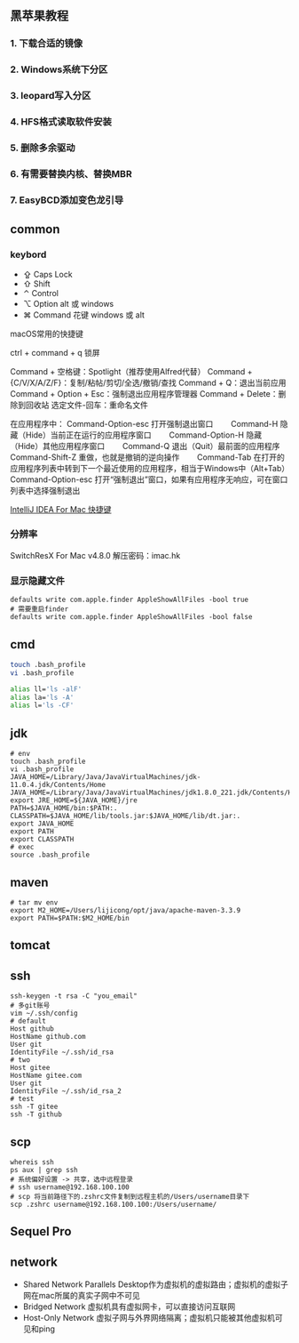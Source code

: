 ## 黑苹果教程
### 1. 下载合适的镜像
### 2. Windows系统下分区
### 3. leopard写入分区
### 4. HFS格式读取软件安装
### 5. 删除多余驱动
### 6. 有需要替换内核、替换MBR
### 7. EasyBCD添加变色龙引导

## common
### keybord
* ⇪ Caps Lock
* ⇧ Shift
* ⌃ Control
* ⌥ Option   alt 或 windows
* ⌘ Command  花键  windows 或 alt

macOS常用的快捷键

ctrl + command + q 锁屏

Command + 空格键：Spotlight（推荐使用Alfred代替）
Command + {C/V/X/A/Z/F}：复制/粘帖/剪切/全选/撤销/查找
Command + Q：退出当前应用
Command + Option + Esc：强制退出应用程序管理器
Command + Delete：删除到回收站
选定文件-回车：重命名文件


在应用程序中：
Command-Option-esc 打开强制退出窗口　　
Command-H 隐藏（Hide）当前正在运行的应用程序窗口　　
Command-Option-H 隐藏（Hide）其他应用程序窗口　　
Command-Q 退出（Quit）最前面的应用程序　　
Command-Shift-Z 重做，也就是撤销的逆向操作　　
Command-Tab 在打开的应用程序列表中转到下一个最近使用的应用程序，相当于Windows中（Alt+Tab）　　
Command-Option-esc 打开“强制退出”窗口，如果有应用程序无响应，可在窗口列表中选择强制退出

[IntelliJ IDEA For Mac 快捷键](https://blog.csdn.net/rainytooo/article/details/51469126)

### 分辨率
SwitchResX For Mac v4.8.0 
解压密码：imac.hk

### 显示隐藏文件
```shell
defaults write com.apple.finder AppleShowAllFiles -bool true
# 需要重启finder
defaults write com.apple.finder AppleShowAllFiles -bool false
```

## cmd
```sh
touch .bash_profile
vi .bash_profile

alias ll='ls -alF'
alias la='ls -A'
alias l='ls -CF'
```

## jdk
```shell
# env
touch .bash_profile
vi .bash_profile
JAVA_HOME=/Library/Java/JavaVirtualMachines/jdk-11.0.4.jdk/Contents/Home
JAVA_HOME=/Library/Java/JavaVirtualMachines/jdk1.8.0_221.jdk/Contents/Home
export JRE_HOME=${JAVA_HOME}/jre
PATH=$JAVA_HOME/bin:$PATH:.
CLASSPATH=$JAVA_HOME/lib/tools.jar:$JAVA_HOME/lib/dt.jar:.
export JAVA_HOME
export PATH
export CLASSPATH
# exec
source .bash_profile
```

## maven
```shell
# tar mv env
export M2_HOME=/Users/lijicong/opt/java/apache-maven-3.3.9
export PATH=$PATH:$M2_HOME/bin
```
## tomcat

## ssh
```shell
ssh-keygen -t rsa -C "you_email"
# 多git账号
vim ~/.ssh/config
# default                                                                       
Host github
HostName github.com
User git
IdentityFile ~/.ssh/id_rsa
# two                                                                           
Host gitee
HostName gitee.com
User git
IdentityFile ~/.ssh/id_rsa_2
# test
ssh -T gitee
ssh -T github
```
## scp
```shell
whereis ssh
ps aux | grep ssh
# 系统偏好设置 -> 共享，选中远程登录
# ssh username@192.168.100.100
# scp 将当前路径下的.zshrc文件复制到远程主机的/Users/username目录下
scp .zshrc username@192.168.100.100:/Users/username/
```

## Sequel Pro

## network
- Shared Network Parallels Desktop作为虚拟机的虚拟路由；虚拟机的虚拟子网在mac所属的真实子网中不可见
- Bridged Network 虚拟机具有虚拟网卡，可以直接访问互联网
- Host-Only Network 虚拟子网与外界网络隔离；虚拟机只能被其他虚拟机可见和ping